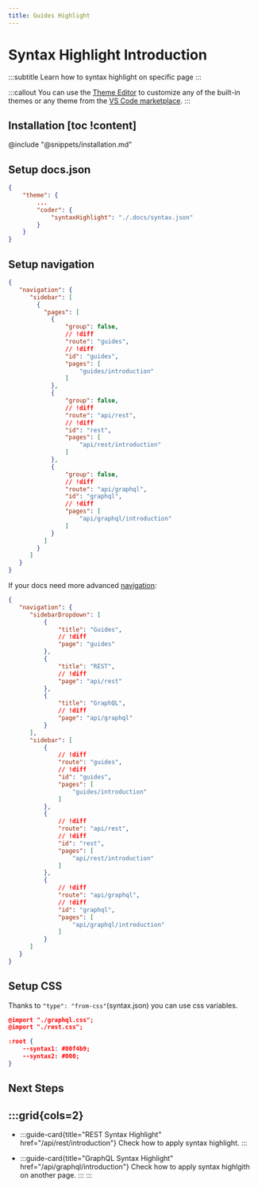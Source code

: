```yaml
---
title: Guides Highlight
---
```


# Syntax Highlight Introduction
:::subtitle
Learn how to syntax highlight on specific page
:::

:::callout
You can use the [Theme Editor](https://themes.codehike.org/editor) to customize any of the built-in themes or any theme from the [VS Code marketplace](https://marketplace.visualstudio.com/search?target=VSCode&category=Themes).
:::


## Installation [toc !content]
@include "@snippets/installation.md"

## Setup docs.json
```json docs.json [descHead="Tip" desc="You can pass a your own custom path too."] 
{
    "theme": {
        ...
        "coder": {
            "syntaxHighlight": "./.docs/syntax.json"
        }
    }
}
```

## Setup navigation
```json
{
   "navigation": {
      "sidebar": [
        {
          "pages": [
            {
                "group": false,
                // !diff
                "route": "guides",
                // !diff
                "id": "guides",
                "pages": [
                    "guides/introduction"
                ]
            },
            {
                "group": false,
                // !diff
                "route": "api/rest",
                // !diff
                "id": "rest",
                "pages": [
                    "api/rest/introduction"
                ]
            },
            {
                "group": false,
                // !diff
                "route": "api/graphql",
                "id": "graphql",
                // !diff
                "pages": [
                    "api/graphql/introduction"
                ]
            }
          ]
        }
      ]
   }
}
```

If your docs need more advanced [navigation](https://docs.xyd.dev/docs/guides/navigation):

```json
{
   "navigation": {
      "sidebarDropdown": [
          {
              "title": "Guides",
              // !diff
              "page": "guides"
          },
          {
              "title": "REST",
              // !diff
              "page": "api/rest"
          },
          {
              "title": "GraphQL",
              // !diff
              "page": "api/graphql"
          }
      ],
      "sidebar": [
          {
              // !diff
              "route": "guides",
              // !diff
              "id": "guides",
              "pages": [
                  "guides/introduction"
              ]
          },
          {
              // !diff
              "route": "api/rest",
              // !diff
              "id": "rest",
              "pages": [
                  "api/rest/introduction"
              ]
          },
          {
              // !diff
              "route": "api/graphql",
              // !diff
              "id": "graphql",
              "pages": [
                  "api/graphql/introduction"
              ]
          }
      ]
   }
}
```


## Setup CSS
Thanks to `"type": "from-css"`(syntax.json) you can use css variables. 

```json .docs/theme/index.css
@import "./graphql.css";
@import "./rest.css";

:root {
    --syntax1: #00f4b9;
    --syntax2: #000;
}
```

## Next Steps
:::grid{cols=2}
- 
  - 
    :::guide-card{title="REST Syntax Highlight" href="/api/rest/introduction"}
    Check how to apply syntax highlight.
    :::

  - 
    :::guide-card{title="GraphQL Syntax Highlight" href="/api/graphql/introduction"}
    Check how to apply syntax highlgith on another page.
    :::
:::